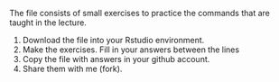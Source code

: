 The file consists of small exercises to
practice the commands that are taught in the lecture.

1. Download the file into your Rstudio environment.
2. Make the exercises. Fill in your answers between 
the lines
3. Copy the file with answers in your github account.
4. Share them with me (fork).

